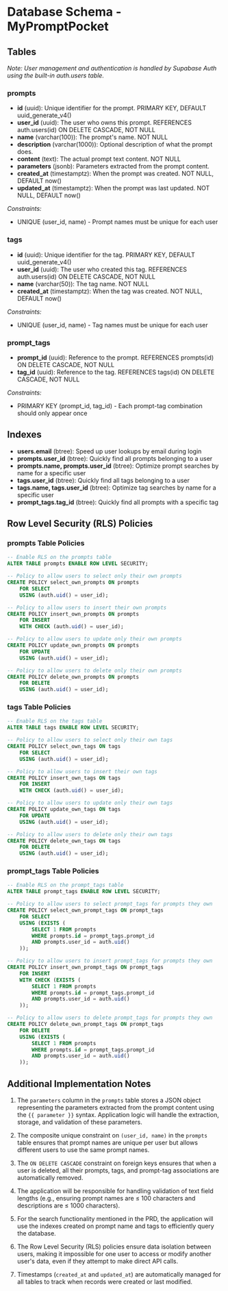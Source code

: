 # Database Schema - MyPromptPocket

## Tables

_Note: User management and authentication is handled by Supabase Auth using the built-in auth.users table._

### prompts

- **id** (uuid): Unique identifier for the prompt. PRIMARY KEY, DEFAULT uuid_generate_v4()
- **user_id** (uuid): The user who owns this prompt. REFERENCES auth.users(id) ON DELETE CASCADE, NOT NULL
- **name** (varchar(100)): The prompt's name. NOT NULL
- **description** (varchar(1000)): Optional description of what the prompt does.
- **content** (text): The actual prompt text content. NOT NULL
- **parameters** (jsonb): Parameters extracted from the prompt content.
- **created_at** (timestamptz): When the prompt was created. NOT NULL, DEFAULT now()
- **updated_at** (timestamptz): When the prompt was last updated. NOT NULL, DEFAULT now()

_Constraints:_

- UNIQUE (user_id, name) - Prompt names must be unique for each user

### tags

- **id** (uuid): Unique identifier for the tag. PRIMARY KEY, DEFAULT uuid_generate_v4()
- **user_id** (uuid): The user who created this tag. REFERENCES auth.users(id) ON DELETE CASCADE, NOT NULL
- **name** (varchar(50)): The tag name. NOT NULL
- **created_at** (timestamptz): When the tag was created. NOT NULL, DEFAULT now()

_Constraints:_

- UNIQUE (user_id, name) - Tag names must be unique for each user

### prompt_tags

- **prompt_id** (uuid): Reference to the prompt. REFERENCES prompts(id) ON DELETE CASCADE, NOT NULL
- **tag_id** (uuid): Reference to the tag. REFERENCES tags(id) ON DELETE CASCADE, NOT NULL

_Constraints:_

- PRIMARY KEY (prompt_id, tag_id) - Each prompt-tag combination should only appear once

## Indexes

- **users.email** (btree): Speed up user lookups by email during login
- **prompts.user_id** (btree): Quickly find all prompts belonging to a user
- **prompts.name, prompts.user_id** (btree): Optimize prompt searches by name for a specific user
- **tags.user_id** (btree): Quickly find all tags belonging to a user
- **tags.name, tags.user_id** (btree): Optimize tag searches by name for a specific user
- **prompt_tags.tag_id** (btree): Quickly find all prompts with a specific tag

## Row Level Security (RLS) Policies

### prompts Table Policies

```sql
-- Enable RLS on the prompts table
ALTER TABLE prompts ENABLE ROW LEVEL SECURITY;

-- Policy to allow users to select only their own prompts
CREATE POLICY select_own_prompts ON prompts
    FOR SELECT
    USING (auth.uid() = user_id);

-- Policy to allow users to insert their own prompts
CREATE POLICY insert_own_prompts ON prompts
    FOR INSERT
    WITH CHECK (auth.uid() = user_id);

-- Policy to allow users to update only their own prompts
CREATE POLICY update_own_prompts ON prompts
    FOR UPDATE
    USING (auth.uid() = user_id);

-- Policy to allow users to delete only their own prompts
CREATE POLICY delete_own_prompts ON prompts
    FOR DELETE
    USING (auth.uid() = user_id);
```

### tags Table Policies

```sql
-- Enable RLS on the tags table
ALTER TABLE tags ENABLE ROW LEVEL SECURITY;

-- Policy to allow users to select only their own tags
CREATE POLICY select_own_tags ON tags
    FOR SELECT
    USING (auth.uid() = user_id);

-- Policy to allow users to insert their own tags
CREATE POLICY insert_own_tags ON tags
    FOR INSERT
    WITH CHECK (auth.uid() = user_id);

-- Policy to allow users to update only their own tags
CREATE POLICY update_own_tags ON tags
    FOR UPDATE
    USING (auth.uid() = user_id);

-- Policy to allow users to delete only their own tags
CREATE POLICY delete_own_tags ON tags
    FOR DELETE
    USING (auth.uid() = user_id);
```

### prompt_tags Table Policies

```sql
-- Enable RLS on the prompt_tags table
ALTER TABLE prompt_tags ENABLE ROW LEVEL SECURITY;

-- Policy to allow users to select prompt_tags for prompts they own
CREATE POLICY select_own_prompt_tags ON prompt_tags
    FOR SELECT
    USING (EXISTS (
        SELECT 1 FROM prompts
        WHERE prompts.id = prompt_tags.prompt_id
        AND prompts.user_id = auth.uid()
    ));

-- Policy to allow users to insert prompt_tags for prompts they own
CREATE POLICY insert_own_prompt_tags ON prompt_tags
    FOR INSERT
    WITH CHECK (EXISTS (
        SELECT 1 FROM prompts
        WHERE prompts.id = prompt_tags.prompt_id
        AND prompts.user_id = auth.uid()
    ));

-- Policy to allow users to delete prompt_tags for prompts they own
CREATE POLICY delete_own_prompt_tags ON prompt_tags
    FOR DELETE
    USING (EXISTS (
        SELECT 1 FROM prompts
        WHERE prompts.id = prompt_tags.prompt_id
        AND prompts.user_id = auth.uid()
    ));
```

## Additional Implementation Notes

1. The `parameters` column in the `prompts` table stores a JSON object representing the parameters extracted from the prompt content using the `{{ parameter }}` syntax. Application logic will handle the extraction, storage, and validation of these parameters.

2. The composite unique constraint on `(user_id, name)` in the `prompts` table ensures that prompt names are unique per user but allows different users to use the same prompt names.

3. The `ON DELETE CASCADE` constraint on foreign keys ensures that when a user is deleted, all their prompts, tags, and prompt-tag associations are automatically removed.

4. The application will be responsible for handling validation of text field lengths (e.g., ensuring prompt names are ≤ 100 characters and descriptions are ≤ 1000 characters).

5. For the search functionality mentioned in the PRD, the application will use the indexes created on prompt name and tags to efficiently query the database.

6. The Row Level Security (RLS) policies ensure data isolation between users, making it impossible for one user to access or modify another user's data, even if they attempt to make direct API calls.

7. Timestamps (`created_at` and `updated_at`) are automatically managed for all tables to track when records were created or last modified.
